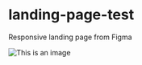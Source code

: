 # landing-page-test
Responsive landing page from Figma   

![This is an image](https://i.ibb.co/RvKM5h9/front.png)
